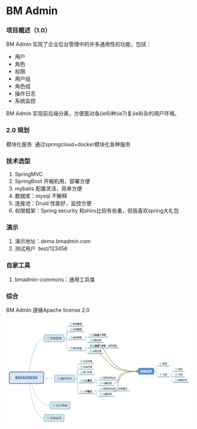 # BM Admin
### 项目概述（1.0）

BM Admin 实现了企业后台管理中的许多通用性的功能，包括：
- 用户
- 角色
- 权限
- 用户组
- 角色组
- 操作日志
- 系统监控

BM Admin 实现前后端分离，方便面对各(ie6)种(ie7)复(ie8)杂的用户环境。
### 2.0 规划
模块化服务  通过springcloud+docker模块化各种服务

### 技术选型
1. SpringMVC 
2. SpringBoot 开箱机用，部署方便
3. mybatis 配置灵活，简单方便
4. 数据库：mysql  不解释
5. 连接池：Druid 性能好，监控方便
6. 权限框架：Spring security   和shiro比较有些重，但我喜欢spring大礼包

### 演示
1. 演示地址：demo.bmadmin.com
2. 测试用户 :test/123456

### 自家工具
1. bmadmin-commons：通用工具类

### 综合
BM Admin 遵循Apache license 2.0

![image](https://github.com/bomberjin/BMAdmin/blob/master/BMADMIN.jpg)
